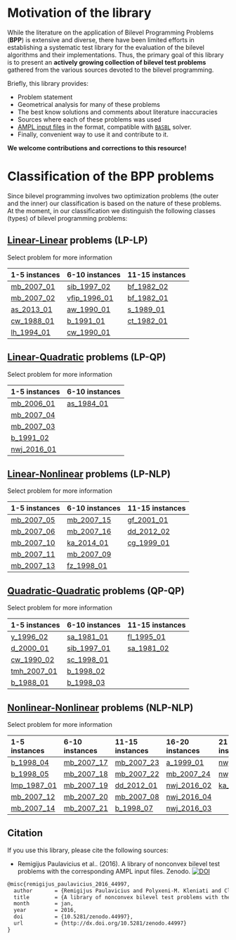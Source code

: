 # Motivation of the library

While the literature on the application of Bilevel Programming Problems (**BPP**) is extensive and diverse, there have been limited efforts in establishing a systematic test library for the evaluation of the bilevel algorithms and their implementations.
Thus, the primary goal of this library is to present an __actively growing collection of bilevel test problems__ gathered from the various sources devoted to the bilevel programming.

Briefly, this library provides:

 - Problem statement
 - Geometrical analysis for many of these problems
 - The best know solutions and comments about literature inaccuracies
 - Sources where each of these problems was used
 - [AMPL input files](https://github.com/basblsolver/test-problems) in the format, compatible with [`BASBL`](http://basblsolver.github.io/home/ "Bilevel Solver") solver.
 - Finally, convenient way to use it and contribute to it.

__We welcome contributions and corrections to this resource!__

# Classification of the BPP problems

Since bilevel programming involves two optimization problems (the outer and the inner) our classification is based on the nature of these problems. At the moment, in our classification we distinguish the following classes (types) of bilevel programming problems:

## [Linear-Linear](LP-LP-problems) problems (LP-LP)

Select problem for more information

| 1-5 instances                | 6-10 instances                     | 11-15 instances                |
| :--------------------------- | :--------------------------------- | :----------------------------- |
[mb_2007_01](LP-LP/mb_2007_01) | [sib_1997_02](LP-LP/sib_1997_02)   | [bf_1982_02](LP-LP/bf_1982_02) |
[mb_2007_02](LP-LP/mb_2007_02) | [vfip_1996_01](LP-LP/vfip_1996_01) | [bf_1982_01](LP-LP/bf_1982_01) |
[as_2013_01](LP-LP/as_2013_01) | [aw_1990_01](LP-LP/aw_1990_01)     | [s_1989_01](LP-LP/s_1989_01)   |
[cw_1988_01](LP-LP/cw_1988_01) | [b_1991_01](LP-LP/b_1991_01)       | [ct_1982_01](LP-LP/ct_1982_01) |
[lh_1994_01](LP-LP/lh_1994_01) | [cw_1990_01](LP-LP/cw_1990_01)     |                                |

## [Linear-Quadratic](LP-QP-problems) problems (LP-QP)

Select problem for more information

| 1-5 instances                  | 6-10 instances                     |
| :---------------------------   | :--------------------------------- |
[mb_2006_01](LP-QP/mb_2006_01)   | [as_1984_01](LP-QP/as_1984_01)     |
[mb_2007_04](LP-QP/mb_2007_04)   |                                    |
[mb_2007_03](LP-QP/mb_2007_03)   |                                    |
[b_1991_02](LP-QP/b_1991_02)     |                                    |
[nwj_2016_01](LP-QP/nwj_2016_01) |                                    |

## [Linear-Nonlinear](LP-NLP-problems) problems (LP-NLP)

Select problem for more information

| 1-5 instances                 | 6-10 instances                     | 11-15 instances                  |
| :---------------------------- | :--------------------------------- | :------------------------------- |
[mb_2007_05](LP-NLP/mb_2007_05) | [mb_2007_15](LP-NLP/mb_2007_15)    | [gf_2001_01](LP-NLP/gf_2001_01)  |
[mb_2007_06](LP-NLP/mb_2007_06) | [mb_2007_16](LP-NLP/mb_2007_16)    | [dd_2012_02](LP-NLP/dd_2012_02)  |
[mb_2007_10](LP-NLP/mb_2007_10) | [ka_2014_01](LP-NLP/ka_2014_01)    | [cg_1999_01](LP-NLP/cg_1999_01)  |
[mb_2007_11](LP-NLP/mb_2007_11) | [mb_2007_09](LP-NLP/mb_2007_09)    |                                  |
[mb_2007_13](LP-NLP/mb_2007_13) | [fz_1998_01](LP-NLP/fz_1998_01)    |                                  |

## [Quadratic-Quadratic](QP-QP-problems) problems (QP-QP)

Select problem for more information

| 1-5 instances                  | 6-10 instances                     | 11-15 instances                |
| :----------------------------- | :--------------------------------- | :----------------------------- |
[y_1996_02](QP-QP/y_1996_02)     | [sa_1981_01](QP-QP/sa_1981_01)     | [fl_1995_01](QP-QP/fl_1995_01) |
[d_2000_01](QP-QP/d_2000_01)     | [sib_1997_01](QP-QP/sib_1997_01)   | [sa_1981_02](QP-QP/sa_1981_02) |
[cw_1990_02](QP-QP/cw_1990_02)   | [sc_1998_01](QP-QP/sc_1998_01)     |                                |
[tmh_2007_01](QP-QP/tmh_2007_01) | [b_1998_02](QP-QP/b_1998_02)       |                                |
[b_1988_01](QP-QP/b_1988_01)     | [b_1998_03](QP-QP/b_1998_03)       |                                |

## [Nonlinear-Nonlinear](NLP-NLP-problems) problems (NLP-NLP)

Select problem for more information

| 1-5 instances                   | 6-10 instances                     | 11-15 instances                  | 16-20 instances                  | 21-25 instances                  |
| :------------------------------ | :--------------------------------- | :------------------------------- | :------------------------------- | :------------------------------- |
[b_1998_04](LP-NLP/b_1998_04)     | [mb_2007_17](LP-NLP/mb_2007_17)    | [mb_2007_23](LP-NLP/mb_2007_23)  |[a_1999_01](LP-NLP/a_1999_01)     |[nwj_2016_03](LP-NLP/nwj_2016_03) |
[b_1998_05](LP-NLP/b_1998_05)     | [mb_2007_18](LP-NLP/mb_2007_18)    | [mb_2007_22](LP-NLP/mb_2007_22)  |[mb_2007_24](LP-NLP/mb_2007_24)   |[nwj_2016_05](LP-NLP/nwj_2016_05) |
[lmp_1987_01](LP-NLP/lmp_1987_01) | [mb_2007_19](LP-NLP/mb_2007_19)    | [dd_2012_01](LP-NLP/dd_2012_01)  |[nwj_2016_02](LP-NLP/nwj_2016_02) |[ka_2014_02](LP-NLP/ka_2014_02)   |
[mb_2007_12](LP-NLP/mb_2007_12)   | [mb_2007_20](LP-NLP/mb_2007_20)    | [mb_2007_08](LP-NLP/mb_2007_08)  |[nwj_2016_04](LP-NLP/nwj_2016_04) |
[mb_2007_14](LP-NLP/mb_2007_14)   | [mb_2007_21](LP-NLP/mb_2007_21)    | [b_1998_07](LP-NLP/b_1998_07)    |[nwj_2016_03](LP-NLP/nwj_2016_03) |

## Citation

If you use this library, please cite the following sources:

* Remigijus Paulavicius et al.. (2016). A library of nonconvex bilevel test problems with the corresponding AMPL input files. Zenodo. [![DOI](https://zenodo.org/badge/doi/10.5281/zenodo.44997.svg)](http://dx.doi.org/10.5281/zenodo.44997)

```latex
@misc{remigijus_paulavicius_2016_44997,
  author       = {Remigijus Paulavicius and Polyxeni-M. Kleniati and Claire S. Adjiman},
  title        = {A library of nonconvex bilevel test problems with the corresponding AMPL input files},
  month        = jan,
  year         = 2016,
  doi          = {10.5281/zenodo.44997},
  url          = {http://dx.doi.org/10.5281/zenodo.44997}
}
```



